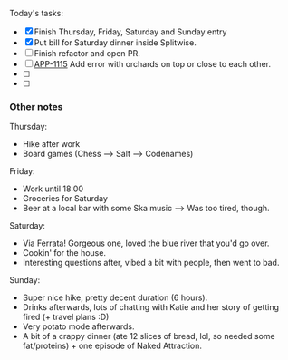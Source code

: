 Today's tasks:
- [x] Finish Thursday, Friday, Saturday and Sunday entry
- [x] Put bill for Saturday dinner inside Splitwise.
- [ ] Finish refactor and open PR.
- [ ] [APP-1115](https://agxeed.atlassian.net/browse/APP-1115) Add error with orchards on top or close to each other.
- [ ] 
- [ ]  

### Other notes

Thursday:
- Hike after work
- Board games (Chess --> Salt --> Codenames)

Friday:
- Work until 18:00
- Groceries for Saturday
- Beer at a local bar with some Ska music --> Was too tired, though.

Saturday:
- Via Ferrata! Gorgeous one, loved the blue river that you'd go over.
- Cookin' for the house.
- Interesting questions after, vibed a bit with people, then went to bad.

Sunday:
- Super nice hike, pretty decent duration (6 hours).
- Drinks afterwards, lots of chatting with Katie and her story of getting fired (+ travel plans :D)
- Very potato mode afterwards.
- A bit of a crappy dinner (ate 12 slices of bread, lol, so needed some fat/proteins) + one episode of Naked Attraction.

